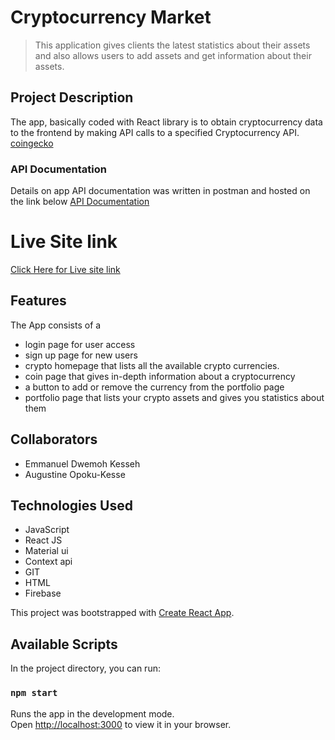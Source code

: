 # Cryptocurrency Market
> This application gives clients the latest statistics about their assets and also allows users to add assets and get information about their assets.

## Project Description
The app, basically coded with React library is to obtain cryptocurrency data to the frontend by making API calls to a 
specified Cryptocurrency API. [coingecko](https://www.coingecko.com/en/api/documentation)

### API Documentation
Details on app API documentation was written in postman and hosted on the link below
[API Documentation](https://documenter.getpostman.com/view/21555855/2s84Dmw44f)

# Live Site link
[Click Here for Live site link](https://crypto-market-emma-aug.netlify.app/)

## Features
The App consists of a
- login page for user access
- sign up page for new users
- crypto homepage that lists all the available crypto currencies.
- coin page that gives in-depth information about a cryptocurrency
- a button to add or remove the currency from the portfolio page
- portfolio page that lists your crypto assets and gives you statistics about them

## Collaborators
 - Emmanuel Dwemoh Kesseh
 - Augustine Opoku-Kesse

 ## Technologies Used
- JavaScript
- React JS
- Material ui
- Context api
- GIT
- HTML
- Firebase

This project was bootstrapped with [Create React App](https://github.com/facebook/create-react-app).

## Available Scripts

In the project directory, you can run:

### `npm start`

Runs the app in the development mode.\
Open [http://localhost:3000](http://localhost:3000) to view it in your browser.

<!-- ### `npm run eject`

**Note: this is a one-way operation. Once you `eject`, you can't go back!**

If you aren't satisfied with the build tool and configuration choices, you can `eject` at any time. This command will remove the single build dependency from your project.

Instead, it will copy all the configuration files and the transitive dependencies (webpack, Babel, ESLint, etc) right into your project so you have full control over them. All of the commands except `eject` will still work, but they will point to the copied scripts so you can tweak them. At this point you're on your own.

You don't have to ever use `eject`. The curated feature set is suitable for small and middle deployments, and you shouldn't feel obligated to use this feature. However we understand that this tool wouldn't be useful if you couldn't customize it when you are ready for it.
 -->
